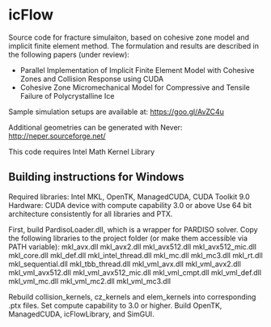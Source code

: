 # icFlow
Source code for fracture simulaiton, based on cohesive zone model and implicit finite element method. The formulation and results are described in the following papers (under review):
* Parallel Implementation of Implicit Finite Element Model with Cohesive Zones and Collision Response using CUDA
* Cohesive Zone Micromechanical Model for Compressive and Tensile Failure of Polycrystalline Ice

Sample simulation setups are available at: https://goo.gl/AvZC4u

Additional geometries can be generated with Never: http://neper.sourceforge.net/

This code requires Intel Math Kernel Library

## Building instructions for Windows

Required libraries: Intel MKL, OpenTK, ManagedCUDA, CUDA Toolkit 9.0
Hardware: CUDA device with compute capability 3.0 or above
Use 64 bit architecture consistently for all libraries and PTX.

First, build PardisoLoader.dll, which is a wrapper for PARDISO solver.
Copy the following libraries to the project folder (or make them accessible via PATH variable):
mkl_avx.dll
mkl_avx2.dll
mkl_avx512.dll
mkl_avx512_mic.dll
mkl_core.dll
mkl_def.dll
mkl_intel_thread.dll
mkl_mc.dll
mkl_mc3.dll
mkl_rt.dll
mkl_sequential.dll
mkl_tbb_thread.dll
mkl_vml_avx.dll
mkl_vml_avx2.dll
mkl_vml_avx512.dll
mkl_vml_avx512_mic.dll
mkl_vml_cmpt.dll
mkl_vml_def.dll
mkl_vml_mc.dll
mkl_vml_mc2.dll
mkl_vml_mc3.dll

Rebuild collision_kernels, cz_kernels and elem_kernels into corresponding .ptx files. Set compute capability to 3.0 or higher. Build OpenTK, ManagedCUDA, icFlowLibrary, and SimGUI. 
